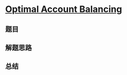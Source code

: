 # [Optimal Account Balancing](https://leetcode.com/problems/optimal-account-balancing/)

## 题目


## 解题思路


## 总结


